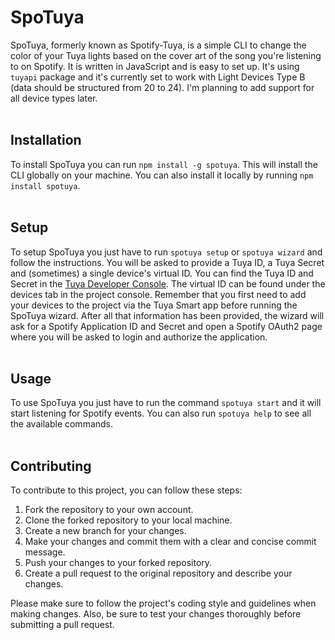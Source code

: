 # SpoTuya
SpoTuya, formerly known as Spotify-Tuya, is a simple CLI to change the color of your Tuya lights based on the cover art of the song you're listening to on Spotify. It is written in JavaScript and is easy to set up. It's using `tuyapi` package and it's currently set to work with Light Devices Type B (data should be structured from 20 to 24). I'm planning to add support for all device types later.<br>
<br>
## Installation
To install SpoTuya you can run `npm install -g spotuya`. This will install the CLI globally on your machine. You can also install it locally by running `npm install spotuya`.<br>
<br>
## Setup
To setup SpoTuya you just have to run `spotuya setup` or `spotuya wizard` and follow the instructions. You will be asked to provide a Tuya ID, a Tuya Secret and (sometimes) a single device's virtual ID. You can find the Tuya ID and Secret in the [Tuya Developer Console](https://iot.tuya.com/cloud). The virtual ID can be found under the devices tab in the project console. Remember that you first need to add your devices to the project via the Tuya Smart app before running the SpoTuya wizard. After all that information has been provided, the wizard will ask for a Spotify Application ID and Secret and open a Spotify OAuth2 page where you will be asked to login and authorize the application.<br>
<br>
## Usage
To use SpoTuya you just have to run the command `spotuya start` and it will start listening for Spotify events. You can also run `spotuya help` to see all the available commands.<br>
<br>
## Contributing
To contribute to this project, you can follow these steps:

1. Fork the repository to your own account.
2. Clone the forked repository to your local machine.
3. Create a new branch for your changes.
4. Make your changes and commit them with a clear and concise commit message.
5. Push your changes to your forked repository.
6. Create a pull request to the original repository and describe your changes.

Please make sure to follow the project's coding style and guidelines when making changes. Also, be sure to test your changes thoroughly before submitting a pull request.